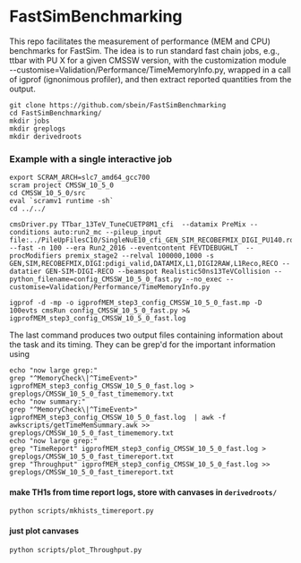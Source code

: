 # FastSimBenchmarking

This repo facilitates the measurement of performance (MEM and CPU) benchmarks for FastSim. The idea is to run standard fast chain jobs, e.g., ttbar with PU X for a given CMSSW version, with the customization module --customise=Validation/Performance/TimeMemoryInfo.py, wrapped in a call of igprof (ignonimous profiler), and then extract reported quantities from the output. 

```
git clone https://github.com/sbein/FastSimBenchmarking
cd FastSimBenchmarking/
mkdir jobs
mkdir greplogs
mkdir derivedroots
```

### Example with a single interactive job

```
export SCRAM_ARCH=slc7_amd64_gcc700
scram project CMSSW_10_5_0
cd CMSSW_10_5_0/src
eval `scramv1 runtime -sh`
cd ../../

cmsDriver.py TTbar_13TeV_TuneCUETP8M1_cfi  --datamix PreMix --conditions auto:run2_mc --pileup_input file:../PileUpFilesC10/SingleNuE10_cfi_GEN_SIM_RECOBEFMIX_DIGI_PU140.root --fast -n 100 --era Run2_2016 --eventcontent FEVTDEBUGHLT  --procModifiers premix_stage2 --relval 100000,1000 -s GEN,SIM,RECOBEFMIX,DIGI:pdigi_valid,DATAMIX,L1,DIGI2RAW,L1Reco,RECO --datatier GEN-SIM-DIGI-RECO --beamspot Realistic50ns13TeVCollision --python_filename=config_CMSSW_10_5_0_fast.py --no_exec --customise=Validation/Performance/TimeMemoryInfo.py

igprof -d -mp -o igprofMEM_step3_config_CMSSW_10_5_0_fast.mp -D 100evts cmsRun config_CMSSW_10_5_0_fast.py >& igprofMEM_step3_config_CMSSW_10_5_0_fast.log 
```

The last command produces two output files containing information about the task and its timing. They can be grep'd for the important information using

```
echo "now large grep:"
grep "^MemoryCheck\|^TimeEvent>" igprofMEM_step3_config_CMSSW_10_5_0_fast.log > greplogs/CMSSW_10_5_0_fast_timememory.txt
echo "now summary:"
grep "^MemoryCheck\|^TimeEvent>" igprofMEM_step3_config_CMSSW_10_5_0_fast.log  | awk -f awkscripts/getTimeMemSummary.awk >> greplogs/CMSSW_10_5_0_fast_timememory.txt
echo "now large grep:"
grep "TimeReport" igprofMEM_step3_config_CMSSW_10_5_0_fast.log > greplogs/CMSSW_10_5_0_fast_timereport.txt
grep "Throughput" igprofMEM_step3_config_CMSSW_10_5_0_fast.log >> greplogs/CMSSW_10_5_0_fast_timereport.txt
```

#### make TH1s from time report logs, store with canvases in ```derivedroots/```
```
python scripts/mkhists_timereport.py
```

#### just plot canvases
```
python scripts/plot_Throughput.py
```

